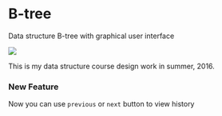 # B-tree
Data structure B-tree with graphical user interface

![](http://wx4.sinaimg.cn/large/9cbe429fly1fetdv85goaj21kw15n77v.jpg)  

This is my data structure course design work in summer, 2016.

### New Feature

Now you can use `previous` or `next` button to view history

